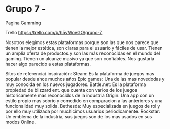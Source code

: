 # Grupo 7 - 
Pagina Gamming

Trello
https://trello.com/b/h5vWoeGO/grupo-7

Nosotros elegimos estas plataformas porque son las que nos parece que tienen la mejor estética, 
son claras para el usuario y fáciles de usar. Tienen un amplia oferta de productos y son las más 
reconocidas en el mundo del gaming. Tienen un alcanze masivo ya que son confiables. Nos gustaría hacer algo parecido a 
estas plataformas.


Sitos de referencia/ inspiración: 
Steam: Es la plataforma de juegos mas popular desde ahce muchos años
Epic games: Una de las mas novedodas y muy conocida en los nuevos jugadores.
Battle.net: Es la plataforma propiedad de blizzard ent. que cuenta con varios de los juegos historicamente mas reconocidos de la industria
Origin: Una app con un estilo propio mas sobrio y comedido en comparacion a las anteriores y una funcionalidad muy solida.
Bethesda: Muy especializada en juegos de rol y por ello muy utilizada por muchicimos usuarios periodicamente.
Rockstar: Un emblema de la industria, sus juegos son de los mas usados en sus modos Online.
